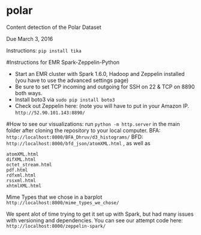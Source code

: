 # polar
Content detection of the Polar Dataset

Due March 3, 2016


Instructions:
`pip install tika`


#Instructions for EMR Spark-Zeppelin-Python
- Start an EMR cluster with Spark 1.6.0, Hadoop and Zeppelin installed (you have to use the advanced settings page)
- Be sure to set TCP incoming and outgoing for SSH on 22 & TCP on 8890 both ways.
- Install boto3 via `sudo pip install boto3`
- Check out Zeppelin here: (note you will have to put in your Amazon IP.
`http://52.90.101.143:8890/`



#How to see our visualizations:
run `python -m http.server` in the main folder after cloning the repository to your local computer.
BFA:
`http://localhost:8000/BFA_Dhruv/d3_histograms/`
BFD:
`http://localhost:8000/bfd_json/atomXML.html` , as well as 
```
atomXML.html
difXML.html
octet_stream.html
pdf.html
rdfxml.html
rssxml.html
xhtmlXML.html
```
Mime Types that we chose in a barplot
`http://localhost:8000/mime_types_we_chose/`


We spent alot of time trying to get it set up with Spark, but had many issues with versioning and dependencies.
You can see our attempt code here:
`http://localhost:8000/zeppelin-spark/`
